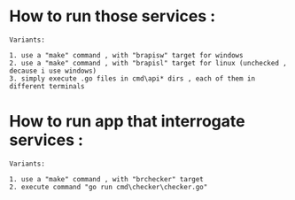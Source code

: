# How to run those services : 

	Variants:

	1. use a "make" command , with "brapisw" target for windows 
	2. use a "make" command , with "brapisl" target for linux (unchecked , decause i use windows)
	3. simply execute .go files in cmd\api* dirs , each of them in different terminals

# How to run app that interrogate services :

	Variants:

	1. use a "make" command , with "brchecker" target 
	2. execute command "go run cmd\checker\checker.go"